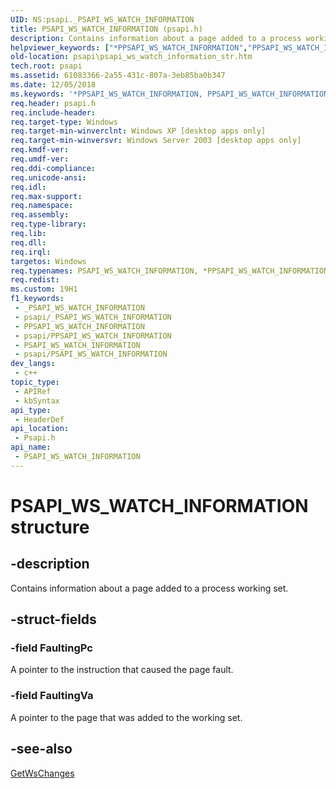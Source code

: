 ```yaml
---
UID: NS:psapi._PSAPI_WS_WATCH_INFORMATION
title: PSAPI_WS_WATCH_INFORMATION (psapi.h)
description: Contains information about a page added to a process working set.
helpviewer_keywords: ["*PPSAPI_WS_WATCH_INFORMATION","PPSAPI_WS_WATCH_INFORMATION","PPSAPI_WS_WATCH_INFORMATION structure pointer [PSAPI]","PSAPI_WS_WATCH_INFORMATION","PSAPI_WS_WATCH_INFORMATION structure [PSAPI]","_win32_psapi_ws_watch_information_str","base.psapi_ws_watch_information_str","psapi.psapi_ws_watch_information_str","psapi/PPSAPI_WS_WATCH_INFORMATION","psapi/PSAPI_WS_WATCH_INFORMATION"]
old-location: psapi\psapi_ws_watch_information_str.htm
tech.root: psapi
ms.assetid: 61083366-2a55-431c-807a-3eb85ba0b347
ms.date: 12/05/2018
ms.keywords: '*PPSAPI_WS_WATCH_INFORMATION, PPSAPI_WS_WATCH_INFORMATION, PPSAPI_WS_WATCH_INFORMATION structure pointer [PSAPI], PSAPI_WS_WATCH_INFORMATION, PSAPI_WS_WATCH_INFORMATION structure [PSAPI], _win32_psapi_ws_watch_information_str, base.psapi_ws_watch_information_str, psapi.psapi_ws_watch_information_str, psapi/PPSAPI_WS_WATCH_INFORMATION, psapi/PSAPI_WS_WATCH_INFORMATION'
req.header: psapi.h
req.include-header: 
req.target-type: Windows
req.target-min-winverclnt: Windows XP [desktop apps only]
req.target-min-winversvr: Windows Server 2003 [desktop apps only]
req.kmdf-ver: 
req.umdf-ver: 
req.ddi-compliance: 
req.unicode-ansi: 
req.idl: 
req.max-support: 
req.namespace: 
req.assembly: 
req.type-library: 
req.lib: 
req.dll: 
req.irql: 
targetos: Windows
req.typenames: PSAPI_WS_WATCH_INFORMATION, *PPSAPI_WS_WATCH_INFORMATION
req.redist: 
ms.custom: 19H1
f1_keywords:
 - _PSAPI_WS_WATCH_INFORMATION
 - psapi/_PSAPI_WS_WATCH_INFORMATION
 - PPSAPI_WS_WATCH_INFORMATION
 - psapi/PPSAPI_WS_WATCH_INFORMATION
 - PSAPI_WS_WATCH_INFORMATION
 - psapi/PSAPI_WS_WATCH_INFORMATION
dev_langs:
 - c++
topic_type:
 - APIRef
 - kbSyntax
api_type:
 - HeaderDef
api_location:
 - Psapi.h
api_name:
 - PSAPI_WS_WATCH_INFORMATION
---
```


# PSAPI_WS_WATCH_INFORMATION structure


## -description

Contains information about a page added to a process working set.

## -struct-fields

### -field FaultingPc

A pointer to the instruction that caused the page fault.

### -field FaultingVa

A pointer to the page that was added to the working set.

## -see-also

<a href="/windows/desktop/api/psapi/nf-psapi-getwschanges">GetWsChanges</a>